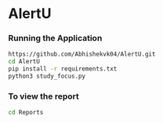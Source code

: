 # AlertU

### Running the Application
```bash
https://github.com/Abhishekvk04/AlertU.git
cd AlertU
pip install -r requirements.txt
python3 study_focus.py
```

### To view the report
```bash
cd Reports
```